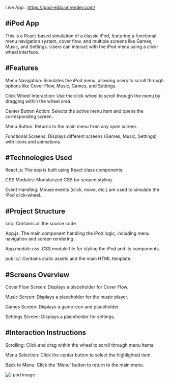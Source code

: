 
Live App : https://ipod-eibb.onrender.com/

#iPod App
---------------------------------------------------------------

This is a React-based simulation of a classic iPod, featuring a functional menu navigation system, cover flow, and multiple screens like Games, Music, and Settings. Users can interact with the iPod menu using a click-wheel interface.

#Features
---------------------------------------------------------------

Menu Navigation: Simulates the iPod menu, allowing users to scroll through options like Cover Flow, Music, Games, and Settings.

Click Wheel Interaction: Use the click wheel to scroll through the menu by dragging within the wheel area.

Center Button Action: Selects the active menu item and opens the corresponding screen.

Menu Button: Returns to the main menu from any open screen.

Functional Screens: Displays different screens (Games, Music, Settings) with icons and animations.

#Technologies Used
---------------------------------------------------------------

React.js: The app is built using React class components.

CSS Modules: Modularized CSS for scoped styling.

Event Handling: Mouse events (click, move, etc.) are used to simulate the iPod click-wheel.

#Project Structure
---------------------------------------------------------------

src/: Contains all the source code.

App.js: The main component handling the iPod logic, including menu navigation and screen rendering.

App.module.css: CSS module file for styling the iPod and its components.

public/: Contains static assets and the main HTML template.

#Screens Overview
---------------------------------------------------------------

Cover Flow Screen: Displays a placeholder for Cover Flow.

Music Screen: Displays a placeholder for the music player.

Games Screen: Displays a game icon and placeholder.

Settings Screen: Displays a placeholder for settings.

#Interaction Instructions
---------------------------------------------------------------

Scrolling: Click and drag within the wheel to scroll through menu items.

Menu Selection: Click the center button to select the highlighted item.

Back to Menu: Click the 'Menu' button to return to the main menu.

![i pod image](https://github.com/user-attachments/assets/40b8754f-dfb4-42f5-83f3-9088ef67ff90)

